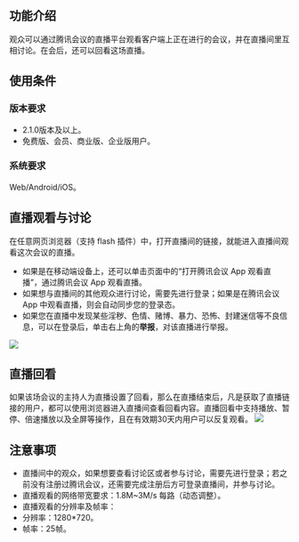 ## 功能介绍
观众可以通过腾讯会议的直播平台观看客户端上正在进行的会议，并在直播间里互相讨论。在会后，还可以回看这场直播。

## 使用条件
### 版本要求
- 2.1.0版本及以上。
- 免费版、会员、商业版、企业版用户。

### 系统要求
Web/Android/iOS。


## 直播观看与讨论
在任意网页浏览器（支持 flash 插件）中，打开直播间的链接，就能进入直播间观看这次会议的直播。
- 如果是在移动端设备上，还可以单击页面中的“打开腾讯会议 App 观看直播”，通过腾讯会议 App 观看直播。
- 如果想与直播间的其他观众进行讨论，需要先进行登录；如果是在腾讯会议 App 中观看直播，则会自动同步您的登录态。
- 如果您在直播中发现某些淫秽、色情、赌博、暴力、恐怖、封建迷信等不良信息，可以在登录后，单击右上角的**举报**，对该直播进行举报。

![](https://qcloudimg.tencent-cloud.cn/raw/8c50fed94fc9c11521dd622551dd4511.png)

## 直播回看
如果该场会议的主持人为直播设置了回看，那么在直播结束后，凡是获取了直播链接的用户，都可以使用浏览器进入直播间查看回看内容。直播回看中支持播放、暂停、倍速播放以及全屏等操作，且在有效期30天内用户可以反复观看。
![](https://qcloudimg.tencent-cloud.cn/raw/ffe1af39429f30e39c96ea08d945f122.png)

## 注意事项
- 直播间中的观众，如果想要查看讨论区或者参与讨论，需要先进行登录；若之前没有注册过腾讯会议，还需要完成注册后方可登录直播间，并参与讨论。
- 直播观看的网络带宽要求：1.8M~3M/s 每路（动态调整）。
- 直播观看的分辨率及帧率：
 - 分辨率：1280*720。
 - 帧率：25帧。

